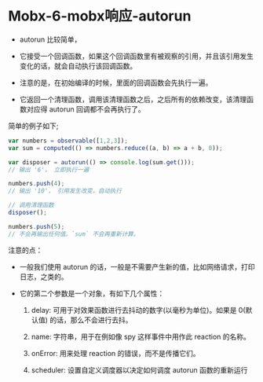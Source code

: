 # Mobx-6-mobx响应-autorun

- autorun 比较简单，     

- 它接受一个回调函数，如果这个回调函数里有被观察的引用，并且该引用发生变化的话，就会自动执行该回调函数。      

- 注意的是，在初始编译的时候，里面的回调函数会先执行一遍。         

- 它返回一个清理函数，调用该清理函数之后，之后所有的依赖改变，该清理函数对应得 autorun 回调都不会再执行了。       

简单的例子如下;       

```js
var numbers = observable([1,2,3]);
var sum = computed(() => numbers.reduce((a, b) => a + b, 0));

var disposer = autorun(() => console.log(sum.get()));
// 输出 '6'， 立即执行一遍

numbers.push(4);
// 输出 '10'， 引用发生改变，自动执行

// 调用清理函数
disposer();

numbers.push(5);
// 不会再输出任何值。`sum` 不会再重新计算。
```            

注意的点：     

- 一般我们使用 autorun 的话，一般是不需要产生新的值，比如网络请求，打印日志，之类的。           

- 它的第二个参数是一个对象，有如下几个属性：       

    1. delay: 可用于对效果函数进行去抖动的数字(以毫秒为单位)。如果是 0(默认值) 的话，那么不会进行去抖。       

    2. name: 字符串，用于在例如像 spy 这样事件中用作此 reaction 的名称。         

    3. onError: 用来处理 reaction 的错误，而不是传播它们。          

    4. scheduler: 设置自定义调度器以决定如何调度 autorun 函数的重新运行        
